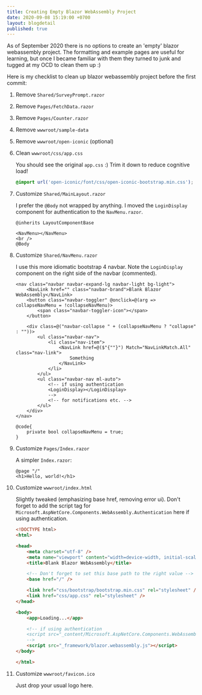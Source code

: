 ```yaml
---
title: Creating Empty Blazor WebAssembly Project
date: 2020-09-08 15:19:00 +0700
layout: blogdetail
published: true
---
```


As of September 2020 there is no options to create an 'empty' blazor webassembly project. The formatting and example pages are useful for learning, but once I became familiar with them they turned to junk and tugged at my OCD to clean them up :)

Here is my checklist to clean up blazor webassembly project before the first commit:

1. Remove `Shared/SurveyPrompt.razor`
1. Remove `Pages/FetchData.razor`
1. Remove `Pages/Counter.razor`
1. Remove `wwwroot/sample-data`
1. Remove `wwwroot/open-iconic` (optional)
1. Clean `wwwroot/css/app.css`

    You should see the original `app.css` :) Trim it down to reduce cognitive load!

    ```css
    @import url('open-iconic/font/css/open-iconic-bootstrap.min.css');
    ```

1. Customize `Shared/MainLayout.razor`

    I prefer the `@Body` not wrapped by anything. I moved the `LoginDisplay` component for authentication to the `NavMenu.razor`.

    ```razor
    @inherits LayoutComponentBase

    <NavMenu></NavMenu>
    <br />
    @Body
    ```

1. Customize `Shared/NavMenu.razor`

    I use this more idiomatic bootstrap 4 navbar. Note the `LoginDisplay` component on the right side of the navbar (commented).

    ```razor
    <nav class="navbar navbar-expand-lg navbar-light bg-light">
        <NavLink href="" class="navbar-brand">Blank Blazor WebAssembly</NavLink>
        <button class="navbar-toggler" @onclick=@(arg => collapseNavMenu = !collapseNavMenu)>
            <span class="navbar-toggler-icon"></span>
        </button>

        <div class=@("navbar-collapse " + (collapseNavMenu ? "collapse" : ""))>
            <ul class="navbar-nav">
                <li class="nav-item">
                    <NavLink href=@($"{""}") Match="NavLinkMatch.All" class="nav-link">
                        Something
                    </NavLink>
                </li>
            </ul>
            <ul class="navbar-nav ml-auto">
                <!-- if using authentication
                <LoginDisplay></LoginDisplay>
                -->
                <!-- for notifications etc. -->
            </ul>
        </div>
    </nav>

    @code{
        private bool collapseNavMenu = true;
    }
    ```

1. Customize `Pages/Index.razor`

    A simpler `Index.razor`:

    ```razor
    @page "/"
    <h1>Hello, world!</h1>
    ```

1. Customize `wwwroot/index.html`

    Slightly tweaked (emphasizing base href, removing error ui). Don't forget to add the script tag for `Microsoft.AspNetCore.Components.WebAssembly.Authentication` here if using authentication.

    ```html
    <!DOCTYPE html>
    <html>

    <head>
        <meta charset="utf-8" />
        <meta name="viewport" content="width=device-width, initial-scale=1.0" />
        <title>Blank Blazor WebAssembly</title>

        <!-- Don't forget to set this base path to the right value -->
        <base href="/" />

        <link href="css/bootstrap/bootstrap.min.css" rel="stylesheet" />
        <link href="css/app.css" rel="stylesheet" />
    </head>

    <body>
        <app>Loading...</app>

        <!-- if using authentication
        <script src="_content/Microsoft.AspNetCore.Components.WebAssembly.Authentication/AuthenticationService.js"></script>
        -->
        <script src="_framework/blazor.webassembly.js"></script>
    </body>

    </html>
    ```

1. Customize `wwwroot/favicon.ico`

    Just drop your usual logo here.
